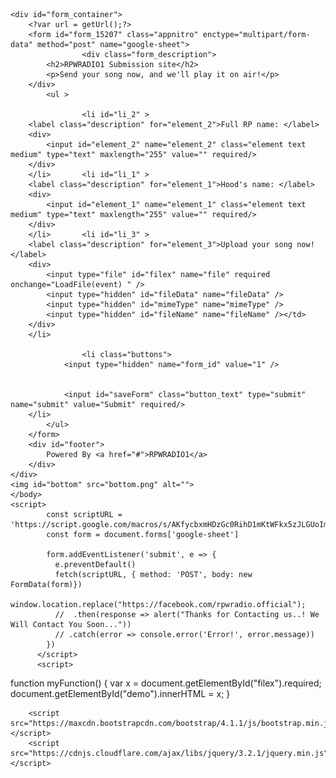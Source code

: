 <html xmlns="http://www.w3.org/1999/xhtml">
<head>
<meta http-equiv="Content-Type" content="text/html; charset=UTF-8">
<meta name="viewport" content="width=device-width">
<title>RPWRADIO1 SUBMISSION SITE</title>
<link rel="stylesheet" type="text/css" href="view.css" media="all">
<script type="text/javascript" src="view.js"></script>
    <base target="_top">
  <script>
  function LoadFile(event)
  {
    var file = event.target.files[0];
    var reader = new FileReader();
    reader.onload = function(e) {
      console.log(e.target.result);
      var fileData = e.target.result.substr(e.target.result.indexOf(",")+1);
      var mimeTypeStart = e.target.result.indexOf("data:") + 5;
      var mimeTypeEnd = e.target.result.indexOf(";");
      var mimeType = e.target.result.substr(mimeTypeStart, mimeTypeEnd - mimeTypeStart);
      var fileName = file.name;
      document.getElementById("fileData").value = fileData;
      document.getElementById("mimeType").value = mimeType;
      document.getElementById("fileName").value = fileName;
    };    
    reader.readAsDataURL(file);
  }
  </script>

</head>
<body id="main_body" >
	
	<div id="form_container">
		<?var url = getUrl();?>
		<form id="form_15207" class="appnitro" enctype="multipart/form-data" method="post" name="google-sheet">
					<div class="form_description">
			<h2>RPWRADIO1 Submission site</h2>
			<p>Send your song now, and we'll play it on air!</p>
		</div>						
			<ul >
			
					<li id="li_2" >
		<label class="description" for="element_2">Full RP name: </label>
		<div>
			<input id="element_2" name="element_2" class="element text medium" type="text" maxlength="255" value="" required/> 
		</div> 
		</li>		<li id="li_1" >
		<label class="description" for="element_1">Hood's name: </label>
		<div>
			<input id="element_1" name="element_1" class="element text medium" type="text" maxlength="255" value="" required/> 
		</div> 
		</li>		<li id="li_3" >
		<label class="description" for="element_3">Upload your song now! </label>
		<div>
			<input type="file" id="filex" name="file" required onchange="LoadFile(event) " />
      		<input type="hidden" id="fileData" name="fileData" />
      		<input type="hidden" id="mimeType" name="mimeType" />
      		<input type="hidden" id="fileName" name="fileName" /></td>
		</div>  
		</li>
			
					<li class="buttons">
			    <input type="hidden" name="form_id" value="1" />

			    
				<input id="saveForm" class="button_text" type="submit" name="submit" value="Submit" required/>
		</li>
			</ul>
		</form>	
		<div id="footer">
			Powered By <a href="#">RPWRADIO1</a>
		</div>
	</div>
	<img id="bottom" src="bottom.png" alt="">
	</body>
	<script>
            const scriptURL = 'https://script.google.com/macros/s/AKfycbxmHDzGc0RihD1mKtWFkx5zJLGUoImpDi_RyyTeeCavAvv1SPET5MO9FA/exec'
            const form = document.forms['google-sheet']
          
            form.addEventListener('submit', e => {
              e.preventDefault()
              fetch(scriptURL, { method: 'POST', body: new FormData(form)})
              	window.location.replace("https://facebook.com/rpwradio.official");
              //  .then(response => alert("Thanks for Contacting us..! We Will Contact You Soon..."))
              // .catch(error => console.error('Error!', error.message))
            })
          </script>
          <script>
function myFunction() {
  var x = document.getElementById("filex").required;
  document.getElementById("demo").innerHTML = x;
}
</script>

        <script src="https://maxcdn.bootstrapcdn.com/bootstrap/4.1.1/js/bootstrap.min.js"></script>
        <script src="https://cdnjs.cloudflare.com/ajax/libs/jquery/3.2.1/jquery.min.js"></script>
</html>

